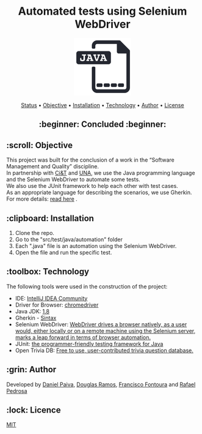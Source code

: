 <h1 align="center"> Automated tests using Selenium WebDriver</h1>

<p align="center">
    <img src="./images/java.png" width="150">
</p>

<p align="center">
 <a href="#status">Status</a> • 
 <a href="#objetivo">Objective</a> •
 <a href="#instalacao">Installation</a> • 
 <a href="#tecnologias">Technology</a> • 
 <a href="#autor">Author</a> • 
 <a href="#licenca">License</a>
</p>

<h2 align="center" id=status> 
	:beginner: Concluded :beginner:
</h2>

<h2 id=objetivo>:scroll: Objective</h2>
This project was built for the conclusion of a work in the “Software Management and Quality” discipline.<br>
In partnership with <a href="https://ciandt.com/br/pt-br/home" target="_blank">Ci&T</a> and <a href="https://www.una.br/" target="_blank">UNA</a>, we use the Java programming language and the Selenium WebDriver to automate some tests.<br>
We also use the JUnit framework to help each other with test cases.<br>
As an appropriate language for describing the scenarios, we use Gherkin.<br>
For more details: <a href="https://github.com/danhpaiva/test_ciet_java_selenium/tree/main/info" target="_blank">read here</a> .

<h2 id=instalacao>:clipboard: Installation</h2>

1. Clone the repo.
2. Go to the "src/test/java/automation" folder
3. Each ".java" file is an automation using the Selenium WebDriver.
4. Open the file and run the specific test.

<h2 id=tecnologias>:toolbox: Technology</h2>

The following tools were used in the construction of the project:

- IDE: <a href="https://code.visualstudio.com/download">IntelliJ IDEA Community</a>
- Driver for Browser: <a href="https://chromedriver.chromium.org/downloads">chromedriver</a>
- Java JDK: <a href="https://www.oracle.com/br/java/technologies/javase/javase-jdk8-downloads.html">1.8</a>
- Gherkin - <a href="https://junit.org/junit5/">Sintax</a>
- Selenium WebDriver: <a href="https://www.selenium.dev/documentation/en/webdriver/">WebDriver drives a browser natively, as a user would, either locally or on a remote machine using the Selenium server, marks a leap forward in terms of browser automation.</a>
- JUnit: <a href="https://junit.org/junit5/">the programmer-friendly testing framework for Java</a>
- Open Trivia DB: <a href="https://junit.org/junit5/">Free to use, user-contributed trivia question database.</a>

<h2 id=autor>:grin: Author</h2>

Developed by <a href="https://www.linkedin.com/in/danhpaiva/" target="_blank">Daniel Paiva</a>, <a href="https://www.linkedin.com/in/douglas-ramos-78362099/" target="_blank">Douglas Ramos</a>, <a href="https://www.linkedin.com/in/francisco-fontoura/" target="_blank">Francisco Fontoura</a> and <a href="https://www.linkedin.com/in/rafael-ferreira-pedrosa-021b16ba/" target="_blank">Rafael Pedrosa</a>

<h2 id=licenca>:lock: Licence</h2>
<a href="https://github.com/danhpaiva/windows-themes/blob/main/LICENSE" target="_blank">MIT</a>
